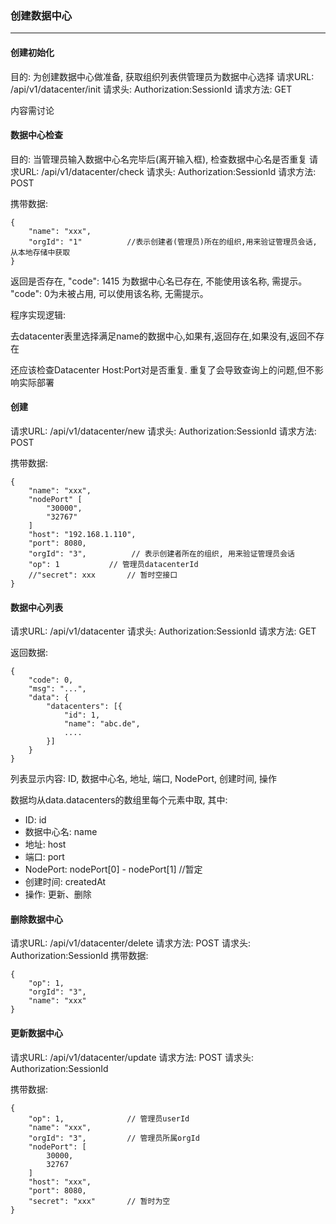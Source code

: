 ### 创建数据中心
-----------

#### 创建初始化 
目的: 为创建数据中心做准备, 获取组织列表供管理员为数据中心选择
请求URL: /api/v1/datacenter/init
请求头: Authorization:SessionId
请求方法: GET 

内容需讨论

#### 数据中心检查
目的: 当管理员输入数据中心名完毕后(离开输入框), 检查数据中心名是否重复
请求URL: /api/v1/datacenter/check
请求头: Authorization:SessionId
请求方法: POST

携带数据:
```
{
    "name": "xxx",
    "orgId": "1"          //表示创建者(管理员)所在的组织,用来验证管理员会话, 从本地存储中获取
}
```

返回是否存在, "code": 1415 为数据中心名已存在, 不能使用该名称, 需提示。 "code": 0为未被占用, 可以使用该名称, 无需提示。

程序实现逻辑:

去datacenter表里选择满足name的数据中心,如果有,返回存在,如果没有,返回不存在

还应该检查Datacenter Host:Port对是否重复. 重复了会导致查询上的问题,但不影响实际部署 

#### 创建
请求URL: /api/v1/datacenter/new
请求头: Authorization:SessionId
请求方法: POST

携带数据:
```
{
    "name": "xxx",
    "nodePort" [
        "30000",
        "32767"
    ]
    "host": "192.168.1.110",
    "port": 8080,
    "orgId": "3",          // 表示创建者所在的组织, 用来验证管理员会话 
    "op": 1           // 管理员datacenterId
    //"secret": xxx       // 暂时空接口
}
```

#### 数据中心列表
请求URL: /api/v1/datacenter
请求头: Authorization:SessionId
请求方法: GET 

返回数据:
```
{
    "code": 0,
    "msg": "...",
    "data": {
        "datacenters": [{
            "id": 1,
            "name": "abc.de",
            ....
        }] 
    }
}
```

列表显示内容:
ID, 数据中心名, 地址, 端口, NodePort, 创建时间, 操作

数据均从data.datacenters的数组里每个元素中取, 其中: 

* ID: id
* 数据中心名: name
* 地址: host
* 端口: port
* NodePort: nodePort[0] - nodePort[1] //暂定
* 创建时间: createdAt
* 操作: 更新、删除


#### 删除数据中心
请求URL: /api/v1/datacenter/delete
请求方法: POST
请求头: Authorization:SessionId
携带数据:
```
{
    "op": 1,
    "orgId": "3",
    "name": "xxx"
}
```

#### 更新数据中心
请求URL: /api/v1/datacenter/update
请求方法: POST
请求头: Authorization:SessionId

携带数据:
```
{
    "op": 1,              // 管理员userId
    "name": "xxx",
    "orgId": "3",         // 管理员所属orgId
    "nodePort": [
        30000,
        32767
    ] 
    "host": "xxx",
    "port": 8080,
    "secret": "xxx"       // 暂时为空
}
```
